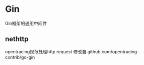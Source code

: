 # Gin

Gin框架的通用中间件

## nethttp

opentracing规范处理http request 修改自
github.com/opentracing-contrib/go-gin

